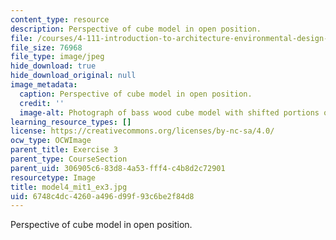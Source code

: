 ```yaml
---
content_type: resource
description: Perspective of cube model in open position.
file: /courses/4-111-introduction-to-architecture-environmental-design-spring-2014/6748c4dc4260a496d99f93c6be2f84d8_model4_mit1_ex3.jpg
file_size: 76968
file_type: image/jpeg
hide_download: true
hide_download_original: null
image_metadata:
  caption: Perspective of cube model in open position.
  credit: ''
  image-alt: Photograph of bass wood cube model with shifted portions of the cube.
learning_resource_types: []
license: https://creativecommons.org/licenses/by-nc-sa/4.0/
ocw_type: OCWImage
parent_title: Exercise 3
parent_type: CourseSection
parent_uid: 306905c6-83d8-4a53-fff4-c4b8d2c72901
resourcetype: Image
title: model4_mit1_ex3.jpg
uid: 6748c4dc-4260-a496-d99f-93c6be2f84d8
---
```

Perspective of cube model in open position.
